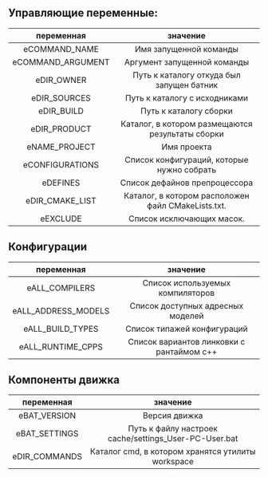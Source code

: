 ﻿
Управляющие переменные:
-----------------------

|    переменная       |                      значение                      |
|:-------------------:|:--------------------------------------------------:|
| eCOMMAND_NAME       | Имя запущенной команды                             |
| eCOMMAND_ARGUMENT   | Аргумент запущенной команды                        |
| eDIR_OWNER          | Путь к каталогу откуда был запущен батник          |
| eDIR_SOURCES        | Путь к каталогу с исходниками                      |
| eDIR_BUILD          | Путь к каталогу сборки                             |
| eDIR_PRODUCT        | Каталог, в котором размещаются результаты сборки   |
| eNAME_PROJECT       | Имя проекта                                        |
| eCONFIGURATIONS     | Список конфигураций, которые нужно собрать         |
| eDEFINES            | Список дефайнов препроцессора                      |
| eDIR_CMAKE_LIST     | Каталог, в котором расположен файл CMakeLists.txt. |
| eEXCLUDE            | Список исключающих масок.                          |

Конфигурации
------------

|    переменная       |                      значение                      |
|:-------------------:|:--------------------------------------------------:|
| eALL_COMPILERS      | Список используемых компиляторов                   |
| eALL_ADDRESS_MODELS | Список доступных адресных моделей                  |
| eALL_BUILD_TYPES    | Список типажей конфигураций                        |
| eALL_RUNTIME_CPPS   | Список вариантов линковки с рантаймом с++          |

Компоненты движка
-----------------

|   переменная  |                         значение                      |
|:-------------:|:-----------------------------------------------------:|
| eBAT_VERSION  | Версия движка                                         |
| eBAT_SETTINGS | Путь к файлу настроек cache/settings_User-PC-User.bat |
| eDIR_COMMANDS | Каталог cmd, в котором хранятся утилиты workspace     |


